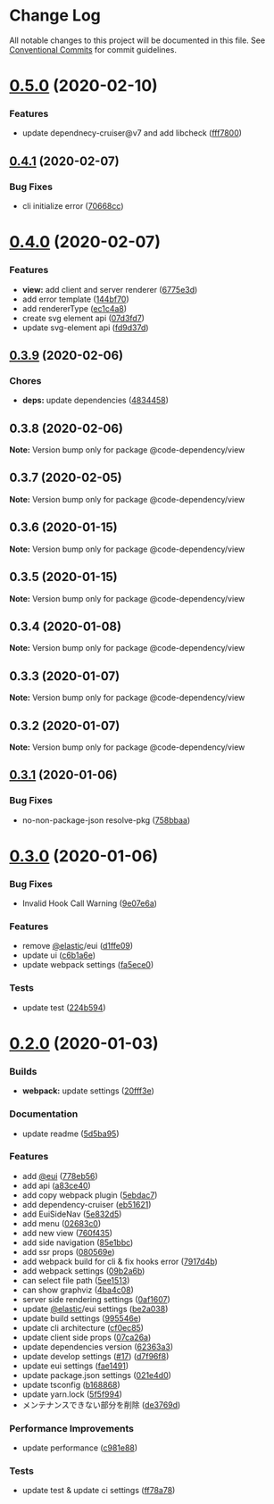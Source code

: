 # Change Log

All notable changes to this project will be documented in this file.
See [Conventional Commits](https://conventionalcommits.org) for commit guidelines.

<a name="0.5.0"></a>

# [0.5.0](https://github.com/Himenon/code-dependency/compare/v0.4.1...v0.5.0) (2020-02-10)

### Features

- update dependnecy-cruiser@v7 and add libcheck ([fff7800](https://github.com/Himenon/code-dependency/commit/fff7800))

<a name="0.4.1"></a>

## [0.4.1](https://github.com/Himenon/code-dependency/compare/v0.4.0...v0.4.1) (2020-02-07)

### Bug Fixes

- cli initialize error ([70668cc](https://github.com/Himenon/code-dependency/commit/70668cc))

<a name="0.4.0"></a>

# [0.4.0](https://github.com/Himenon/code-dependency/compare/v0.3.9...v0.4.0) (2020-02-07)

### Features

- **view:** add client and server renderer ([6775e3d](https://github.com/Himenon/code-dependency/commit/6775e3d))
- add error template ([144bf70](https://github.com/Himenon/code-dependency/commit/144bf70))
- add rendererType ([ec1c4a8](https://github.com/Himenon/code-dependency/commit/ec1c4a8))
- create svg element api ([07d3fd7](https://github.com/Himenon/code-dependency/commit/07d3fd7))
- update svg-element api ([fd9d37d](https://github.com/Himenon/code-dependency/commit/fd9d37d))

<a name="0.3.9"></a>

## [0.3.9](https://github.com/Himenon/code-dependency/compare/v0.3.8...v0.3.9) (2020-02-06)

### Chores

- **deps:** update dependencies ([4834458](https://github.com/Himenon/code-dependency/commit/4834458))

<a name="0.3.8"></a>

## 0.3.8 (2020-02-06)

**Note:** Version bump only for package @code-dependency/view

<a name="0.3.7"></a>

## 0.3.7 (2020-02-05)

**Note:** Version bump only for package @code-dependency/view

<a name="0.3.6"></a>

## 0.3.6 (2020-01-15)

**Note:** Version bump only for package @code-dependency/view

<a name="0.3.5"></a>

## 0.3.5 (2020-01-15)

**Note:** Version bump only for package @code-dependency/view

<a name="0.3.4"></a>

## 0.3.4 (2020-01-08)

**Note:** Version bump only for package @code-dependency/view

<a name="0.3.3"></a>

## 0.3.3 (2020-01-07)

**Note:** Version bump only for package @code-dependency/view

<a name="0.3.2"></a>

## 0.3.2 (2020-01-07)

**Note:** Version bump only for package @code-dependency/view

<a name="0.3.1"></a>

## [0.3.1](https://github.com/Himenon/code-dependency/compare/v0.3.0...v0.3.1) (2020-01-06)

### Bug Fixes

- no-non-package-json resolve-pkg ([758bbaa](https://github.com/Himenon/code-dependency/commit/758bbaa))

<a name="0.3.0"></a>

# [0.3.0](https://github.com/Himenon/code-dependency/compare/v0.2.0...v0.3.0) (2020-01-06)

### Bug Fixes

- Invalid Hook Call Warning ([9e07e6a](https://github.com/Himenon/code-dependency/commit/9e07e6a))

### Features

- remove [@elastic](https://github.com/elastic)/eui ([d1ffe09](https://github.com/Himenon/code-dependency/commit/d1ffe09))
- update ui ([c6b1a6e](https://github.com/Himenon/code-dependency/commit/c6b1a6e))
- update webpack settings ([fa5ece0](https://github.com/Himenon/code-dependency/commit/fa5ece0))

### Tests

- update test ([224b594](https://github.com/Himenon/code-dependency/commit/224b594))

<a name="0.2.0"></a>

# [0.2.0](https://github.com/Himenon/code-dependency/compare/v0.0.1-alpha.7...v0.2.0) (2020-01-03)

### Builds

- **webpack:** update settings ([20fff3e](https://github.com/Himenon/code-dependency/commit/20fff3e))

### Documentation

- update readme ([5d5ba95](https://github.com/Himenon/code-dependency/commit/5d5ba95))

### Features

- add [@eui](https://github.com/eui) ([778eb56](https://github.com/Himenon/code-dependency/commit/778eb56))
- add api ([a83ce40](https://github.com/Himenon/code-dependency/commit/a83ce40))
- add copy webpack plugin ([5ebdac7](https://github.com/Himenon/code-dependency/commit/5ebdac7))
- add dependency-cruiser ([eb51621](https://github.com/Himenon/code-dependency/commit/eb51621))
- add EuiSideNav ([5e832d5](https://github.com/Himenon/code-dependency/commit/5e832d5))
- add menu ([02683c0](https://github.com/Himenon/code-dependency/commit/02683c0))
- add new view ([760f435](https://github.com/Himenon/code-dependency/commit/760f435))
- add side navigation ([85e1bbc](https://github.com/Himenon/code-dependency/commit/85e1bbc))
- add ssr props ([080569e](https://github.com/Himenon/code-dependency/commit/080569e))
- add webpack build for cli & fix hooks error ([7917d4b](https://github.com/Himenon/code-dependency/commit/7917d4b))
- add webpack settings ([09b2a6b](https://github.com/Himenon/code-dependency/commit/09b2a6b))
- can select file path ([5ee1513](https://github.com/Himenon/code-dependency/commit/5ee1513))
- can show graphviz ([4ba4c08](https://github.com/Himenon/code-dependency/commit/4ba4c08))
- server side rendering settings ([0af1607](https://github.com/Himenon/code-dependency/commit/0af1607))
- update [@elastic](https://github.com/elastic)/eui settings ([be2a038](https://github.com/Himenon/code-dependency/commit/be2a038))
- update build settings ([995546e](https://github.com/Himenon/code-dependency/commit/995546e))
- update cli architecture ([cf0ec85](https://github.com/Himenon/code-dependency/commit/cf0ec85))
- update client side props ([07ca26a](https://github.com/Himenon/code-dependency/commit/07ca26a))
- update dependencies version ([62363a3](https://github.com/Himenon/code-dependency/commit/62363a3))
- update develop settings ([#17](https://github.com/Himenon/code-dependency/issues/17)) ([d7f96f8](https://github.com/Himenon/code-dependency/commit/d7f96f8))
- update eui settings ([fae1491](https://github.com/Himenon/code-dependency/commit/fae1491))
- update package.json settings ([021e4d0](https://github.com/Himenon/code-dependency/commit/021e4d0))
- update tsconfig ([b168868](https://github.com/Himenon/code-dependency/commit/b168868))
- update yarn.lock ([5f5f994](https://github.com/Himenon/code-dependency/commit/5f5f994))
- メンテナンスできない部分を削除 ([de3769d](https://github.com/Himenon/code-dependency/commit/de3769d))

### Performance Improvements

- update performance ([c981e88](https://github.com/Himenon/code-dependency/commit/c981e88))

### Tests

- update test & update ci settings ([ff78a78](https://github.com/Himenon/code-dependency/commit/ff78a78))
